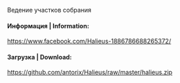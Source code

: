 Ведение участков собрания

#### Информация | Information:
https://www.facebook.com/Halieus-1886786688265372/

#### Загрузка | Download:
https://github.com/antorix/Halieus/raw/master/halieus.zip
